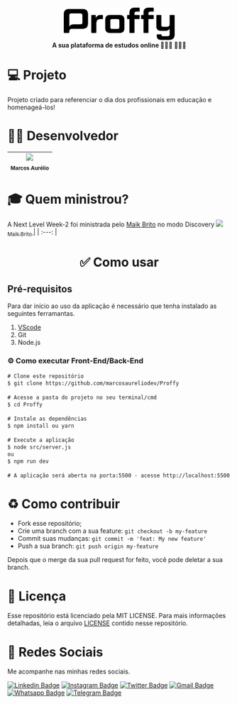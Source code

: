 <h4 align="center">
 <img src="https://github.com/marcosaureliodev/Proffy/blob/master/public/images/logoBlack.svg" width="250px"/></br>
 <b>A sua plataforma de estudos online </b> 👨🏾‍🏫 👨🏾‍🎓
</h4>

# 💻 Projeto
Projeto criado para referenciar o dia dos profissionais em educação e homenageá-los!

# 👨‍💻 Desenvolvedor 
[<img src="https://avatars3.githubusercontent.com/u/63154006?s=460&u=42ba311a73dfa829f5ea8cd220fd054ee05314cb&v" width=115 > <br> <sub> Marcos Aurélio </sub>](https://github.com/marcosaureliodev) |
| :---: |
# 🎓 Quem ministrou?

A Next Level Week-2 foi ministrada pelo [Maik Brito](https://github.com/maykbrito) no modo Discovery
[<img src="https://avatars2.githubusercontent.com/u/6643122?s=400&u=1e9e1f04b76fb5374e6a041f5e41dce83f3b5d92&v=4" width=115 > <br> <sub> Maik Brito </sub>](https://github.com/maykbrito) |
| :---: |  

<h1 align='center'>✅ Como usar</h1>

## Pré-requisitos
Para dar início ao uso da aplicação é necessário que tenha instalado as seguintes ferramantas.

1. [VScode](https://code.visualstudio.com/)
2. Git
3. Node.js

### ⚙ Como executar Front-End/Back-End
```
# Clone este repositório
$ git clone https://github.com/marcosaureliodev/Proffy

# Acesse a pasta do projeto no seu terminal/cmd
$ cd Proffy

# Instale as dependências
$ npm install ou yarn

# Execute a aplicação
$ node src/server.js
ou
$ npm run dev

# A aplicação será aberta na porta:5500 - acesse http://localhost:5500

```

# ♻ Como contribuir

- Fork esse repositório;
- Crie uma branch com a sua feature: `git checkout -b my-feature`
- Commit suas mudanças: `git commit -m 'feat: My new feature'`
- Push a sua branch: `git push origin my-feature`

Depois que o merge da sua pull request for feito, você pode deletar a sua branch.

# 📑 Licença

Esse repositório está licenciado pela MIT LICENSE. Para mais informações detalhadas, leia o arquivo [LICENSE](https://github.com/marcosaureliodev/Proffy/blob/master/LICENSE) contido nesse repositório.

# 📱 Redes Sociais

Me acompanhe nas minhas redes sociais.

[![Linkedin Badge](https://img.shields.io/badge/-Linkedin-blue?style=flat-square&logo=Linkedin&logoColor=white&link=https://www.linkedin.com/in/marcos-aur%C3%A9lio-47b590139/)](https://www.linkedin.com/in/marcos-aur%C3%A9lio-47b590139/) [![Instagram Badge](https://img.shields.io/badge/-Instagram-FF0000?style=flat-square&labelColor=FF0000&logo=instagram&logoColor=white&link=https://www.instagram.com/marcosaurelio.oficial)](https://www.instagram.com/marcosaurelio.oficial) [![Twitter Badge](https://img.shields.io/badge/-Twitter-1ca0f1?style=flat-square&labelColor=1ca0f1&logo=twitter&logoColor=white&link=https://twitter.com/aurlio_a)](https://twitter.com/aurlio_a) [![Gmail Badge](https://img.shields.io/badge/-Email-c14438?style=flat-square&logo=Gmail&logoColor=white&link=mailto:marcos.aureliodev@gmail.com)](mailto:marcos.aureliodev@gmail.com) [![Whatsapp Badge](https://img.shields.io/badge/-WhatsApp-brightgreen?style=flat-square&logo=WhatsApp&logoColor=white&link=https://api.whatsapp.com/send?phone=5599982501381)](https://api.whatsapp.com/send?phone=5599982501381) [![Telegram Badge](https://img.shields.io/badge/-Telegram-blue?style=flat-square&logo=Telegram&logoColor=white&link=https://t.me/MarcosAureliodev)](https://t.me/MarcosAureliodev)
